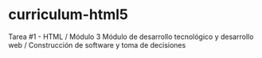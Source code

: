 # curriculum-html5
Tarea #1 - HTML / Módulo 3 Módulo de desarrollo tecnológico y desarrollo web / Construcción de software y toma de decisiones
